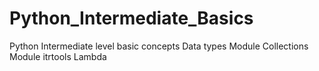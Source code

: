 # Python_Intermediate_Basics
Python Intermediate level basic concepts
Data types
Module Collections
Module itrtools
Lambda
